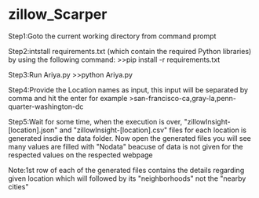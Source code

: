 # zillow_Scarper

Step1:Goto the current working directory from command prompt

Step2:intstall requirements.txt (which contain the required Python libraries) by using the following command:
      >>pip install -r requirements.txt

Step3:Run Ariya.py
      >>python Ariya.py

Step4:Provide the Location names as input, this input will be separated by comma and hit the enter for example
      >san-francisco-ca,gray-la,penn-quarter-washington-dc

Step5:Wait for some time, when the execution is over, "zillowInsight-[location].json" and "zillowInsight-[location].csv"
      files for each location is generated insdie the data folder. Now open the generated files you will see many values 
      are filled with "Nodata" beacuse of data is not given for the respected values on the respected webpage 



Note:1st row of each of the generated files contains the details regarding given location which will followed by its 
"neighborhoods" not the "nearby cities"
